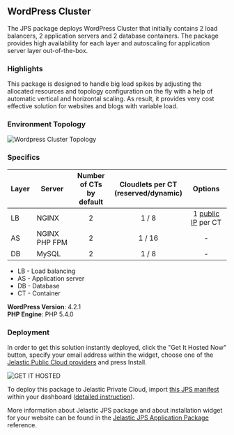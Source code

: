 ## WordPress Cluster

The JPS package deploys WordPress Cluster that initially contains 2 load balancers, 2 application servers and 2 database containers. The package provides high availability for each layer and autoscaling for application server layer out-of-the-box.

### Highlights
This package is designed to handle big load spikes by adjusting the allocated resources and topology configuration on the fly with a help of automatic vertical and horizontal scaling. As result, it provides very cost effective solution for websites and blogs with variable load.

### Environment Topology

![Wordpress Cluster Topology](https://docs.google.com/drawings/d/11pvt6b_5t8Vscqruzl3KRhp8u883TKEwUFio8UrDDGk/pub?w=623&h=401)

### Specifics

Layer                |     Server    | Number of CTs <br/> by default | Cloudlets per CT <br/> (reserved/dynamic) | Options
-------------------- | --------------| :----------------------------: | :---------------------------------------: | :-----:
LB                   |  NGINX        |       2                        |           1 / 8                           | 1 [public IP](https://docs.jelastic.com/public-ipv4) per CT 
AS                   | NGINX PHP FPM |       2                        |           1 / 16                          | -
DB                   |    MySQL      |       2                        |           1 / 8                           | -

* LB - Load balancing
* AS - Application server 
* DB - Database 
* CT - Container

**WordPress Version**: 4.2.1 <br/>
**PHP Engine**: PHP 5.4.0

### Deployment

In order to get this solution instantly deployed, click the "Get It Hosted Now" button, specify your email address within the widget, choose one of the [Jelastic Public Cloud providers](https://jelastic.cloud) and press Install.

![GET IT HOSTED](https://raw.githubusercontent.com/jelastic-jps/jpswiki/master/images/getithosted.png)

To deploy this package to Jelastic Private Cloud, import [this JPS manifest](../../raw/master/manifest.jps) within your dashboard ([detailed instruction](https://docs.jelastic.com/environment-export-import#import)).

More information about Jelastic JPS package and about installation widget for your website can be found in the [Jelastic JPS Application Package](https://github.com/jelastic-jps/jpswiki/wiki/Jelastic-JPS-Application-Package) reference.


